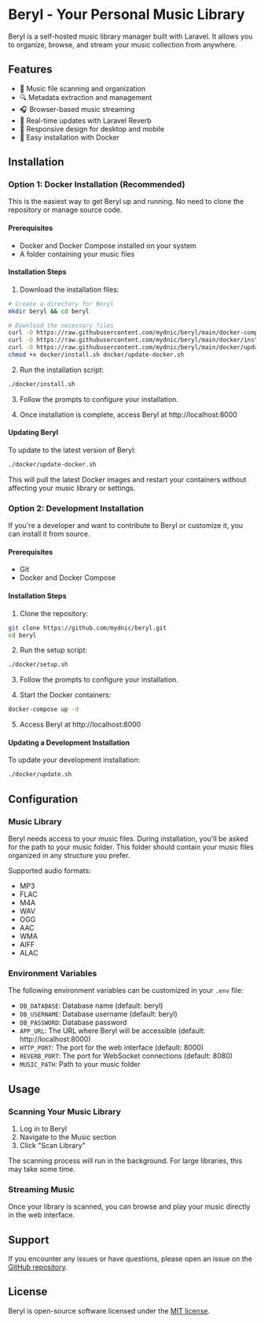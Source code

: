 # Beryl - Your Personal Music Library

Beryl is a self-hosted music library manager built with Laravel. It allows you to organize, browse, and stream your music collection from anywhere.

## Features

- 🎵 Music file scanning and organization
- 🔍 Metadata extraction and management
- 🎧 Browser-based music streaming
- 🔄 Real-time updates with Laravel Reverb
- 📱 Responsive design for desktop and mobile
- 🐳 Easy installation with Docker

## Installation

### Option 1: Docker Installation (Recommended)

This is the easiest way to get Beryl up and running. No need to clone the repository or manage source code.

#### Prerequisites

- Docker and Docker Compose installed on your system
- A folder containing your music files

#### Installation Steps

1. Download the installation files:

```bash
# Create a directory for Beryl
mkdir beryl && cd beryl

# Download the necessary files
curl -O https://raw.githubusercontent.com/mydnic/beryl/main/docker-compose.production.yml
curl -O https://raw.githubusercontent.com/mydnic/beryl/main/docker/install.sh
curl -O https://raw.githubusercontent.com/mydnic/beryl/main/docker/update-docker.sh
chmod +x docker/install.sh docker/update-docker.sh
```

2. Run the installation script:

```bash
./docker/install.sh
```

3. Follow the prompts to configure your installation.

4. Once installation is complete, access Beryl at http://localhost:8000

#### Updating Beryl

To update to the latest version of Beryl:

```bash
./docker/update-docker.sh
```

This will pull the latest Docker images and restart your containers without affecting your music library or settings.

### Option 2: Development Installation

If you're a developer and want to contribute to Beryl or customize it, you can install it from source.

#### Prerequisites

- Git
- Docker and Docker Compose

#### Installation Steps

1. Clone the repository:

```bash
git clone https://github.com/mydnic/beryl.git
cd beryl
```

2. Run the setup script:

```bash
./docker/setup.sh
```

3. Follow the prompts to configure your installation.

4. Start the Docker containers:

```bash
docker-compose up -d
```

5. Access Beryl at http://localhost:8000

#### Updating a Development Installation

To update your development installation:

```bash
./docker/update.sh
```

## Configuration

### Music Library

Beryl needs access to your music files. During installation, you'll be asked for the path to your music folder. This folder should contain your music files organized in any structure you prefer.

Supported audio formats:
- MP3
- FLAC
- M4A
- WAV
- OGG
- AAC
- WMA
- AIFF
- ALAC

### Environment Variables

The following environment variables can be customized in your `.env` file:

- `DB_DATABASE`: Database name (default: beryl)
- `DB_USERNAME`: Database username (default: beryl)
- `DB_PASSWORD`: Database password
- `APP_URL`: The URL where Beryl will be accessible (default: http://localhost:8000)
- `HTTP_PORT`: The port for the web interface (default: 8000)
- `REVERB_PORT`: The port for WebSocket connections (default: 8080)
- `MUSIC_PATH`: Path to your music folder

## Usage

### Scanning Your Music Library

1. Log in to Beryl
2. Navigate to the Music section
3. Click "Scan Library"

The scanning process will run in the background. For large libraries, this may take some time.

### Streaming Music

Once your library is scanned, you can browse and play your music directly in the web interface.

## Support

If you encounter any issues or have questions, please open an issue on the [GitHub repository](https://github.com/mydnic/beryl/issues).

## License

Beryl is open-source software licensed under the [MIT license](LICENSE).
